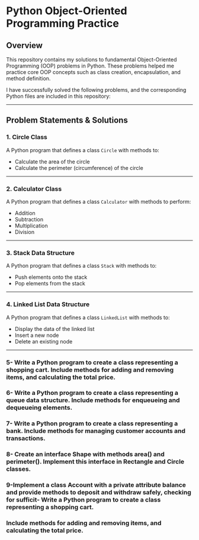 # Python Object-Oriented Programming Practice

## Overview

This repository contains my solutions to fundamental Object-Oriented Programming (OOP) problems in Python. These problems helped me practice core OOP concepts such as class creation, encapsulation, and method definition.

I have successfully solved the following problems, and the corresponding Python files are included in this repository:

---

## Problem Statements & Solutions

### 1. Circle Class  
A Python program that defines a class `Circle` with methods to:
- Calculate the area of the circle
- Calculate the perimeter (circumference) of the circle  

---

### 2. Calculator Class  
A Python program that defines a class `Calculator` with methods to perform:
- Addition  
- Subtraction  
- Multiplication  
- Division  


---

### 3. Stack Data Structure  
A Python program that defines a class `Stack` with methods to:
- Push elements onto the stack  
- Pop elements from the stack  


---

### 4. Linked List Data Structure  
A Python program that defines a class `LinkedList` with methods to:
- Display the data of the linked list  
- Insert a new node  
- Delete an existing node  


---

### 5- Write a Python program to create a class representing a shopping cart. Include methods for adding and removing items, and calculating the total price. 

### 6- Write a Python program to create a class representing a queue data structure. Include methods for enqueueing and dequeueing elements. 

### 7- Write a Python program to create a class representing a bank. Include methods for managing customer accounts and transactions. 

### 8- Create an interface Shape with methods area() and perimeter(). Implement this interface in Rectangle and Circle classes.

### 9-Implement a class Account with a private attribute balance and provide methods to deposit and withdraw safely, checking for sufficit- Write a Python program to create a class representing a shopping cart.
### Include methods for adding and removing items, and calculating the total price.


